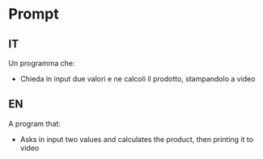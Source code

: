 # Prompt
## IT
Un programma che:
- Chieda in input due valori e ne calcoli il prodotto, stampandolo a video
## EN
A program that:
- Asks in input two values and calculates the product, then printing it to video